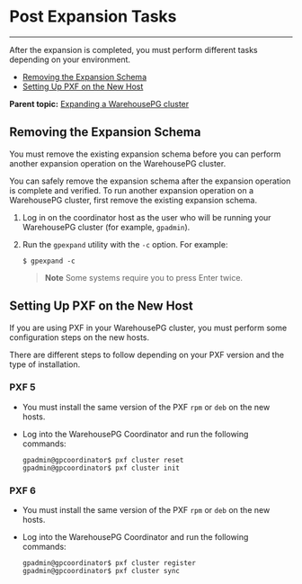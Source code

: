 # Post Expansion Tasks
---

After the expansion is completed, you must perform different tasks depending on your environment.

-   [Removing the Expansion Schema](#topic_xvp_5p2_hpb)
-   [Setting Up PXF on the New Host](#topic_pxl_1q2_hpb)

**Parent topic:** [Expanding a WarehousePG cluster](../expand/expand-main.html)

## <a id="topic_xvp_5p2_hpb"></a>Removing the Expansion Schema

You must remove the existing expansion schema before you can perform another expansion operation on the WarehousePG cluster.

You can safely remove the expansion schema after the expansion operation is complete and verified. To run another expansion operation on a WarehousePG cluster, first remove the existing expansion schema.

1.  Log in on the coordinator host as the user who will be running your WarehousePG cluster \(for example, `gpadmin`\).
2.  Run the `gpexpand` utility with the `-c` option. For example:

    ```
    $ gpexpand -c
    ```

    > **Note** Some systems require you to press Enter twice.


## <a id="topic_pxl_1q2_hpb"></a>Setting Up PXF on the New Host

If you are using PXF in your WarehousePG cluster, you must perform some configuration steps on the new hosts.

There are different steps to follow depending on your PXF version and the type of installation.

### <a id="pxf5"></a>PXF 5

-   You must install the same version of the PXF `rpm` or `deb` on the new hosts.
-   Log into the WarehousePG Coordinator and run the following commands:

    ```
    gpadmin@gpcoordinator$ pxf cluster reset
    gpadmin@gpcoordinator$ pxf cluster init
    ```


### <a id="pxf6"></a>PXF 6

-   You must install the same version of the PXF `rpm` or `deb` on the new hosts.
-   Log into the WarehousePG Coordinator and run the following commands:

    ```
    gpadmin@gpcoordinator$ pxf cluster register
    gpadmin@gpcoordinator$ pxf cluster sync
    ```


